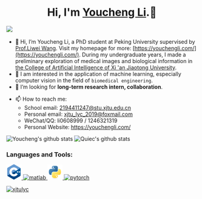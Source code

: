 <h1 align="center">Hi, I'm <a href="https://youchengli.com">Youcheng Li</a>.👋 </h1> 

![](https://visitor-badge.glitch.me/badge?page_id=xjtulyc.YouchengLi&right_color=green)

- 👋 Hi, I’m Youcheng Li, a PhD student at Peking University supervised by [Prof.Liwei Wang](http://www.liweiwang-pku.com/). Visit my homepage for more: [https://youchengli.com/](https://youchengli.com/). During my undergraduate years, I made a preliminary exploration of medical images and biological information in [the College of Artificial Intelligence of Xi 'an Jiaotong University](http://www.aiar.xjtu.edu.cn/).
- 🔭 I am interested in the application of machine learning, especially computer vision in the field of ``biomedical engineering``. 
- 👯 I’m looking for **long-term research intern, collaboration**.
<!--<img align="right" src="https://github-readme-stats.vercel.app/api?username=xjtulyc&show_icons=true&icon_color=CE1D2D&text_color=718096&bg_color=00000000&hide_title=true&hide_border=true&hide=stars" />
-->
- 📫 How to reach me: 
  - School email: 2194411247@stu.xjtu.edu.cn
  - Personal email: xjtu_lyc_2019@foxmail.com
  - WeChat/QQ: li0608999 / 1246321319
  - Personal Website: https://youchengli.com/

<!-- From this repo: https://github.com/anuraghazra/github-readme-stats -->
<!--![Youcheng's github stats](https://github-readme-stats.vercel.app/api?username=xjtulyc&show_icons=false&count_private=true&include_all_commits=true&hide=prs,issues,contribs&theme=vue&hide_title=true&hide_rank=true)
-->

![Youcheng's github stats](https://github-readme-stats.vercel.app/api?username=xjtulyc&show_icons=true&theme=radical&include_all_commits=true) ![Quiec's github stats](https://github-readme-stats.vercel.app/api/top-langs/?username=xjtulyc&theme=radical&layout=compact)


<h3 align="left">Languages and Tools:</h3>
<p align="left"> <a href="https://www.w3schools.com/cpp/" target="_blank" rel="noreferrer"> <img src="https://raw.githubusercontent.com/devicons/devicon/master/icons/cplusplus/cplusplus-original.svg" alt="cplusplus" width="40" height="40"/> </a> <a href="https://www.mathworks.com/" target="_blank" rel="noreferrer"> <img src="https://upload.wikimedia.org/wikipedia/commons/2/21/Matlab_Logo.png" alt="matlab" width="40" height="40"/> </a> <a href="https://www.python.org" target="_blank" rel="noreferrer"> <img src="https://raw.githubusercontent.com/devicons/devicon/master/icons/python/python-original.svg" alt="python" width="40" height="40"/> </a> <a href="https://pytorch.org/" target="_blank" rel="noreferrer"> <img src="https://www.vectorlogo.zone/logos/pytorch/pytorch-icon.svg" alt="pytorch" width="40" height="40"/> </a> </p>

<p align="left"> <a href="https://github.com/ryo-ma/github-profile-trophy"><img src="https://github-profile-trophy.vercel.app/?username=xjtulyc&margin-w=5&row=1&column=7" alt="xjtulyc" /></a> </p>
